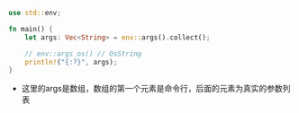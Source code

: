 
```rust
use std::env;

fn main() {
    let args: Vec<String> = env::args().collect();

    // env::args_os() // OsString
    println!("{:?}", args);
}
```

- 这里的args是数组，数组的第一个元素是命令行，后面的元素为真实的参数列表



